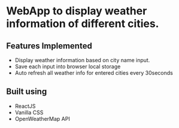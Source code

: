 # WebApp to display weather information of different cities.

## Features Implemented
- Display weather information based on city name input.
- Save each input into browser local storage
- Auto refresh all weather info for entered cities every 30seconds

## Built using
- ReactJS
- Vanilla CSS
- OpenWeatherMap API
